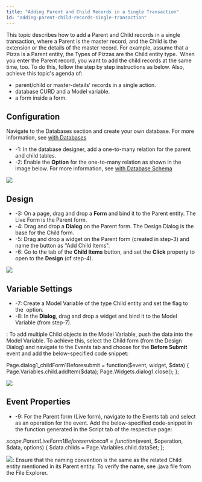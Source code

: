 ```yaml
---
title: "Adding Parent and Child Records in a Single Transaction"
id: "adding-parent-child-records-single-transaction"
---
```


This topic describes how to add a Parent and Child records in a single transaction, where a Parent is the master record, and the Child is the extension or the details of the master record. For example, assume that a Pizza is a Parent entity, the Types of Pizzas are the Child entity type.  When you enter the Parent record, you want to add the child records at the same time, too. To do this, follow the step by step instructions as below. Also, achieve this topic's agenda of:

- parent/child or master-details' records in a single action.
- database CURD and a Model variable.
- a form inside a form.

## Configuration

Navigate to the Databases section and create your own database. For more information, see [with Databases](/learn/app-development/services/database-services/working-with-databases/)

- \-1: In the database designer, add a one-to-many relation for the parent and child tables.
- \-2: Enable the **Option** for the one-to-many relation as shown in the image below. For more information, see [with Database Schema](/learn/app-development/services/database-services/working-database-schema/)

[![](https://www.wavemaker.com../assets/cascade-options-1.png)](https://www.wavemaker.com../assets/cascade-options-1.png)

## Design

- \-3: On a page, drag and drop a **Form** and bind it to the Parent entity. The Live Form is the Parent form.
- \-4: Drag and drop a **Dialog** on the Parent form. The Design Dialog is the base for the Child form.
- \-5: Drag and drop a widget on the Parent form (created in step-3) and name the button as "Add Child Items".
- \-6: Go to the tab of the **Child Items** button, and set the **Click** property to open to the **Design** (of step-4).

[![](https://www.wavemaker.com../assets/EventsDialog-e1559301180845.png)](https://www.wavemaker.com../assets/EventsDialog.png)

## Variable Settings

- \-7: Create a Model Variable of the type Child entity and set the flag to the  option.
- \-8: In the **Dialog**, drag and drop a widget and bind it to the Model Variable (from step-7).

: To add multiple Child objects in the Model Variable, push the data into the Model Variable. To achieve this, select the Child form (from the Design Dialog) and navigate to the Events tab and choose for the **Before Submit** event and add the below-specified code snippet:

 Page.dialog1\_childForm1Beforesubmit = function($event, widget, $data)
 { Page.Variables.child.addItem($data); 
   Page.Widgets.dialog1.close(); };

[![](https://www.wavemaker.com../assets/On-Before-Submit.png)](https://www.wavemaker.com../assets/On-Before-Submit.png)

## Event Properties

- \-9: For the Parent form (Live form), navigate to the Events tab and select as an operation for the event. Add the below-specified code-snippet in the function generated in the Script tab of the respective page:

 $scope.ParentLiveForm1Beforeservicecall = function($event, $operation, $data, options)
 { $data.childs = Page.Variables.child.dataSet; };

**[![](https://www.wavemaker.com../assets/On-Before-Service-Call.png)](https://www.wavemaker.com../assets/On-Before-Service-Call.png):** Ensure that the naming convention is the same as the related Child entity mentioned in its Parent entity. To verify the name, see .java file from the File Explorer.
